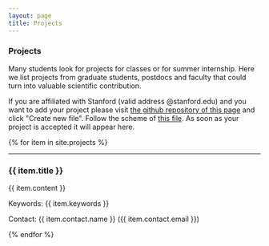 ```yaml
---
layout: page
title: Projects
---
```

<h3>Projects</h3>
Many students look for projects for classes or for summer internship. Here we list projects from graduate students, postdocs and faculty that could turn into valuable scientific contribution.

If you are affiliated with Stanford (valid address @stanford.edu) and you want to add your project please visit [the github repository of this page](https://github.com/health-ai/health-ai.github.io/tree/master/_projects) and click "Create new file". Follow the scheme of [this file](https://raw.githubusercontent.com/health-ai/health-ai.github.io/master/_projects/segmentation-of-nuclei.md). As soon as your project is accepted it will appear here.

{% for item in site.projects %}
  <hr />
  <h3 class="projects">{{ item.title }}</h3>
  <p>{{ item.content }}</p>
  <p>Keywords: {{ item.keywords }}</p>
  <p>Contact: {{ item.contact.name }} ({{ item.contact.email }})</p>
{% endfor %}
